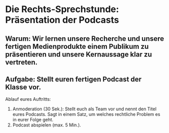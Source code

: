 # Die Rechts-Sprechstunde: Präsentation der Podcasts

## Warum: Wir lernen unsere Recherche und unsere fertigen Medienprodukte einem Publikum zu präsentieren und unsere Kernaussage klar zu vertreten.

## Aufgabe: Stellt euren fertigen Podcast der Klasse vor.

Ablauf eures Auftritts:
1. Anmoderation (30 Sek.): Stellt euch als Team vor und nennt den Titel eures Podcasts. Sagt in einem Satz, um welches rechtliche Problem es in eurer Folge geht.
2. Podcast abspielen (max. 5 Min.).


